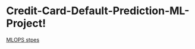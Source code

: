 # Credit-Card-Default-Prediction-ML-Project!

[MLOPS stpes](https://miro.medium.com/max/700/1%2Aenbh-57Rkolb5FbW6qa9rw.png)
